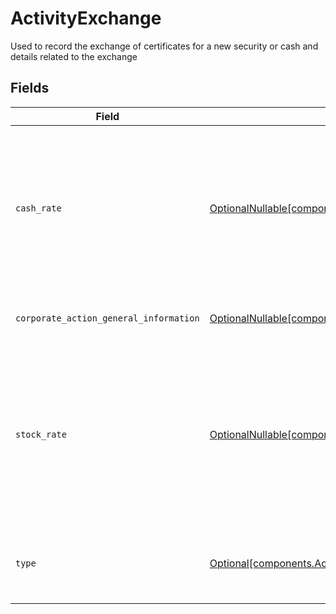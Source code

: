 # ActivityExchange

Used to record the exchange of certificates for a new security or cash and details related to the exchange


## Fields

| Field                                                                                                                                                          | Type                                                                                                                                                           | Required                                                                                                                                                       | Description                                                                                                                                                    | Example                                                                                                                                                        |
| -------------------------------------------------------------------------------------------------------------------------------------------------------------- | -------------------------------------------------------------------------------------------------------------------------------------------------------------- | -------------------------------------------------------------------------------------------------------------------------------------------------------------- | -------------------------------------------------------------------------------------------------------------------------------------------------------------- | -------------------------------------------------------------------------------------------------------------------------------------------------------------- |
| `cash_rate`                                                                                                                                                    | [OptionalNullable[components.ActivityExchangeCashRate]](../../models/components/activityexchangecashrate.md)                                                   | :heavy_minus_sign:                                                                                                                                             | The rate (raw value, not a percentage, example: 50% will be .5 in this field) at which cash will be disbursed to the shareholder                               | {<br/>"value": "0.25"<br/>}                                                                                                                                    |
| `corporate_action_general_information`                                                                                                                         | [OptionalNullable[components.ActivityExchangeCorporateActionGeneralInformation]](../../models/components/activityexchangecorporateactiongeneralinformation.md) | :heavy_minus_sign:                                                                                                                                             | Common fields for corporate actions                                                                                                                            |                                                                                                                                                                |
| `stock_rate`                                                                                                                                                   | [OptionalNullable[components.ActivityExchangeStockRate]](../../models/components/activityexchangestockrate.md)                                                 | :heavy_minus_sign:                                                                                                                                             | The rate (raw value, not a percentage, example: 50% will be .5 in this field) at which shares will be disbursed to the shareholder                             | {<br/>"value": "0.25"<br/>}                                                                                                                                    |
| `type`                                                                                                                                                         | [Optional[components.ActivityExchangeType]](../../models/components/activityexchangetype.md)                                                                   | :heavy_minus_sign:                                                                                                                                             | Indicates whether the merger was for cash, stock, or both                                                                                                      | CASH                                                                                                                                                           |